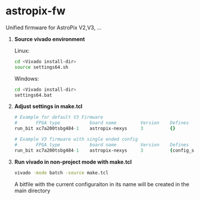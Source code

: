 # astropix-fw
Unified firmware for AstroPix V2,V3, ...


1. **Source vivado environment**

    Linux:
    ```bash
    cd <Vivado install-dir>
    source settings64.sh
    ```
    Windows:
    ```bash
    cd <Vivado install-dir>
    settings64.bat
    ```
2. **Adjust settings in make.tcl**
    ```tcl
    # Example for default V3 Firmware
    #       FPGA type           board name	       Version    Defines               constraints file
    run_bit xc7a200tsbg484-1    astropix-nexys     3          {}                    $firmware_dir/constraints/constraints.tcl

    # Example V3 firmware with single ended config
    #       FPGA type           board name	       Version    Defines               constraints file
    run_bit xc7a200tsbg484-1    astropix-nexys     3          {config_singleended}  $firmware_dir/constraints/constraints.tcl
    ```
3. **Run vivado in non-project mode with make.tcl**
    ```bash
    vivado -mode batch -source make.tcl
    ```
    A bitfile with the current configuraiton in its name will be created in the main directory